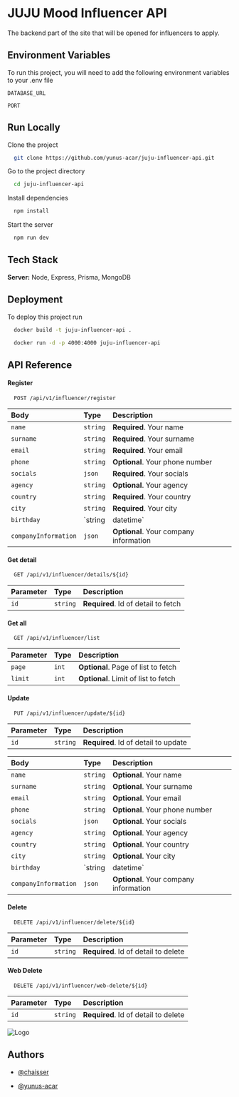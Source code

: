 
# JUJU Mood Influencer API
The backend part of the site that will be opened for influencers to apply.


## Environment Variables

To run this project, you will need to add the following environment variables to your .env file

`DATABASE_URL`

`PORT`



## Run Locally

Clone the project

```bash
  git clone https://github.com/yunus-acar/juju-influencer-api.git
```

Go to the project directory

```bash
  cd juju-influencer-api
```

Install dependencies

```bash
  npm install
```

Start the server

```bash
  npm run dev
```

## Tech Stack


**Server:** Node, Express, Prisma, MongoDB


## Deployment

To deploy this project run

```bash
  docker build -t juju-influencer-api .
```

```bash
  docker run -d -p 4000:4000 juju-influencer-api
```




## API Reference

#### Register

```http
  POST /api/v1/influencer/register
```



| Body | Type     | Description                |
| :-------- | :------- | :------------------------- |
| `name` | `string` | **Required**. Your name |
| `surname` | `string` | **Required**. Your surname |
| `email` | `string` | **Required**. Your email |
| `phone` | `string` | **Optional**. Your phone number |
| `socials` | `json` | **Required**. Your socials |
| `agency`  | `string` | **Optional**. Your agency |
| `country` | `string` | **Required**. Your country |
| `city` | `string` | **Required**. Your city |
| `birthday` | `string | datetime` | **Required**. Your birthday |
| `companyInformation` | `json` | **Optional**. Your company information |


#### Get detail

```http
  GET /api/v1/influencer/details/${id}
```

| Parameter | Type     | Description                       |
| :-------- | :------- | :-------------------------------- |
| `id`      | `string` | **Required**. Id of detail to fetch |

#### Get all

```http
  GET /api/v1/influencer/list
```

| Parameter | Type     | Description                       |
| :-------- | :------- | :-------------------------------- |
| `page`      | `int` | **Optional**. Page of list to fetch |
| `limit`      | `int` | **Optional**. Limit of list to fetch |


#### Update

```http
  PUT /api/v1/influencer/update/${id}
```

| Parameter | Type     | Description                       |
| :-------- | :------- | :-------------------------------- |
| `id`      | `string` | **Required**. Id of detail to update |

| Body | Type     | Description                |
| :-------- | :------- | :------------------------- |
| `name` | `string` | **Optional**. Your name |
| `surname` | `string` | **Optional**. Your surname |
| `email` | `string` | **Optional**. Your email |
| `phone` | `string` | **Optional**. Your phone number |
| `socials` | `json` | **Optional**. Your socials |
| `agency`  | `string` | **Optional**. Your agency |
| `country` | `string` | **Optional**. Your country |
| `city` | `string` | **Optional**. Your city |
| `birthday` | `string | datetime` | **Optional**. Your birthday |
| `companyInformation` | `json` | **Optional**. Your company information |


#### Delete

```http
  DELETE /api/v1/influencer/delete/${id}
```

| Parameter | Type     | Description                       |
| :-------- | :------- | :-------------------------------- |
| `id`      | `string` | **Required**. Id of detail to delete |



#### Web Delete

```http
  DELETE /api/v1/influencer/web-delete/${id}
```

| Parameter | Type     | Description                       |
| :-------- | :------- | :-------------------------------- |
| `id`      | `string` | **Required**. Id of detail to delete |



![Logo](https://cdn.discordapp.com/attachments/741442252085395508/1080221278008524800/ii_logo.jpeg)



## Authors

- [@chaisser](https://www.github.com/chaisser)

- [@yunus-acar](https://www.github.com/yunus-acar)